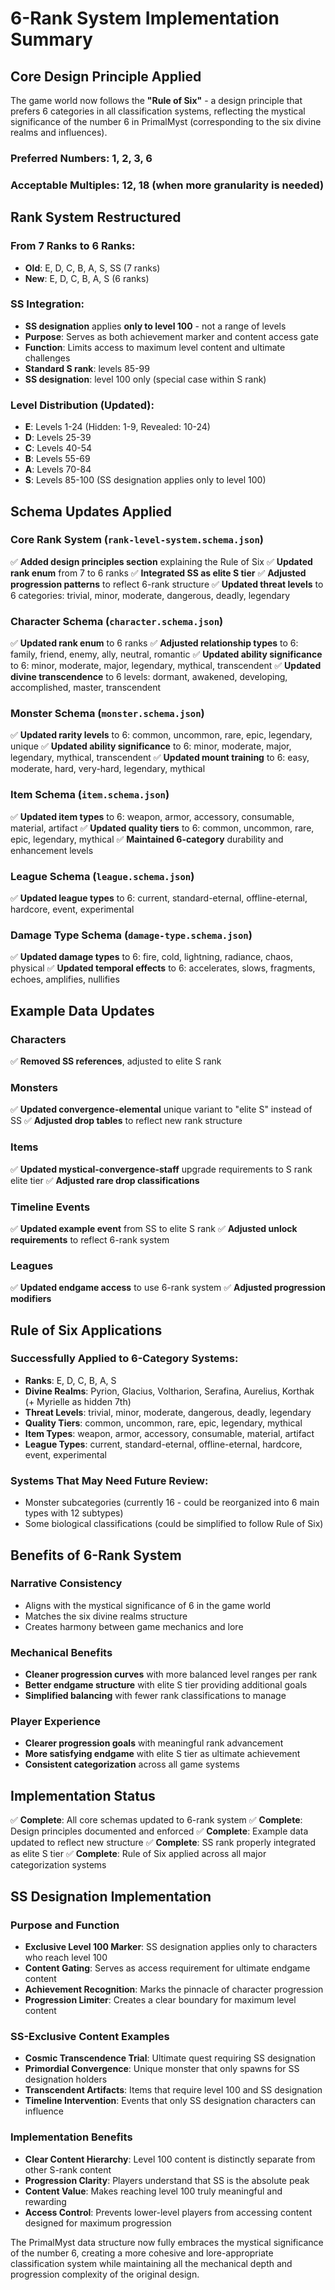 # 6-Rank System Implementation Summary

## Core Design Principle Applied

The game world now follows the **"Rule of Six"** - a design principle that prefers 6 categories in all classification systems, reflecting the mystical significance of the number 6 in PrimalMyst (corresponding to the six divine realms and influences).

### Preferred Numbers: 1, 2, 3, 6
### Acceptable Multiples: 12, 18 (when more granularity is needed)

## Rank System Restructured

### From 7 Ranks to 6 Ranks:
- **Old**: E, D, C, B, A, S, SS (7 ranks)
- **New**: E, D, C, B, A, S (6 ranks)

### SS Integration:
- **SS designation** applies **only to level 100** - not a range of levels
- **Purpose**: Serves as both achievement marker and content access gate
- **Function**: Limits access to maximum level content and ultimate challenges
- **Standard S rank**: levels 85-99
- **SS designation**: level 100 only (special case within S rank)

### Level Distribution (Updated):
- **E**: Levels 1-24 (Hidden: 1-9, Revealed: 10-24)
- **D**: Levels 25-39
- **C**: Levels 40-54  
- **B**: Levels 55-69
- **A**: Levels 70-84
- **S**: Levels 85-100 (SS designation applies only to level 100)

## Schema Updates Applied

### Core Rank System (`rank-level-system.schema.json`)
✅ **Added design principles section** explaining the Rule of Six
✅ **Updated rank enum** from 7 to 6 ranks
✅ **Integrated SS as elite S tier**
✅ **Adjusted progression patterns** to reflect 6-rank structure
✅ **Updated threat levels** to 6 categories: trivial, minor, moderate, dangerous, deadly, legendary

### Character Schema (`character.schema.json`)
✅ **Updated rank enum** to 6 ranks
✅ **Adjusted relationship types** to 6: family, friend, enemy, ally, neutral, romantic
✅ **Updated ability significance** to 6: minor, moderate, major, legendary, mythical, transcendent
✅ **Updated divine transcendence** to 6 levels: dormant, awakened, developing, accomplished, master, transcendent

### Monster Schema (`monster.schema.json`)
✅ **Updated rarity levels** to 6: common, uncommon, rare, epic, legendary, unique
✅ **Updated ability significance** to 6: minor, moderate, major, legendary, mythical, transcendent
✅ **Updated mount training** to 6: easy, moderate, hard, very-hard, legendary, mythical

### Item Schema (`item.schema.json`)
✅ **Updated item types** to 6: weapon, armor, accessory, consumable, material, artifact
✅ **Updated quality tiers** to 6: common, uncommon, rare, epic, legendary, mythical
✅ **Maintained 6-category** durability and enhancement levels

### League Schema (`league.schema.json`)
✅ **Updated league types** to 6: current, standard-eternal, offline-eternal, hardcore, event, experimental

### Damage Type Schema (`damage-type.schema.json`)
✅ **Updated damage types** to 6: fire, cold, lightning, radiance, chaos, physical
✅ **Updated temporal effects** to 6: accelerates, slows, fragments, echoes, amplifies, nullifies

## Example Data Updates

### Characters
✅ **Removed SS references**, adjusted to elite S rank

### Monsters
✅ **Updated convergence-elemental** unique variant to "elite S" instead of SS
✅ **Adjusted drop tables** to reflect new rank structure

### Items
✅ **Updated mystical-convergence-staff** upgrade requirements to S rank elite tier
✅ **Adjusted rare drop classifications**

### Timeline Events
✅ **Updated example event** from SS to elite S rank
✅ **Adjusted unlock requirements** to reflect 6-rank system

### Leagues
✅ **Updated endgame access** to use 6-rank system
✅ **Adjusted progression modifiers**

## Rule of Six Applications

### Successfully Applied to 6-Category Systems:
- **Ranks**: E, D, C, B, A, S
- **Divine Realms**: Pyrion, Glacius, Voltharion, Serafina, Aurelius, Korthak (+ Myrielle as hidden 7th)
- **Threat Levels**: trivial, minor, moderate, dangerous, deadly, legendary
- **Quality Tiers**: common, uncommon, rare, epic, legendary, mythical
- **Item Types**: weapon, armor, accessory, consumable, material, artifact
- **League Types**: current, standard-eternal, offline-eternal, hardcore, event, experimental

### Systems That May Need Future Review:
- Monster subcategories (currently 16 - could be reorganized into 6 main types with 12 subtypes)
- Some biological classifications (could be simplified to follow Rule of Six)

## Benefits of 6-Rank System

### Narrative Consistency
- Aligns with the mystical significance of 6 in the game world
- Matches the six divine realms structure
- Creates harmony between game mechanics and lore

### Mechanical Benefits
- **Cleaner progression curves** with more balanced level ranges per rank
- **Better endgame structure** with elite S tier providing additional goals
- **Simplified balancing** with fewer rank classifications to manage

### Player Experience
- **Clearer progression goals** with meaningful rank advancement
- **More satisfying endgame** with elite S tier as ultimate achievement
- **Consistent categorization** across all game systems

## Implementation Status

✅ **Complete**: All core schemas updated to 6-rank system
✅ **Complete**: Design principles documented and enforced
✅ **Complete**: Example data updated to reflect new structure
✅ **Complete**: SS rank properly integrated as elite S tier
✅ **Complete**: Rule of Six applied across all major categorization systems

## SS Designation Implementation

### Purpose and Function
- **Exclusive Level 100 Marker**: SS designation applies only to characters who reach level 100
- **Content Gating**: Serves as access requirement for ultimate endgame content
- **Achievement Recognition**: Marks the pinnacle of character progression
- **Progression Limiter**: Creates a clear boundary for maximum level content

### SS-Exclusive Content Examples
- **Cosmic Transcendence Trial**: Ultimate quest requiring SS designation
- **Primordial Convergence**: Unique monster that only spawns for SS designation holders
- **Transcendent Artifacts**: Items that require level 100 and SS designation
- **Timeline Intervention**: Events that only SS designation characters can influence

### Implementation Benefits
- **Clear Content Hierarchy**: Level 100 content is distinctly separate from other S-rank content
- **Progression Clarity**: Players understand that SS is the absolute peak
- **Content Value**: Makes reaching level 100 truly meaningful and rewarding
- **Access Control**: Prevents lower-level players from accessing content designed for maximum progression

The PrimalMyst data structure now fully embraces the mystical significance of the number 6, creating a more cohesive and lore-appropriate classification system while maintaining all the mechanical depth and progression complexity of the original design.
